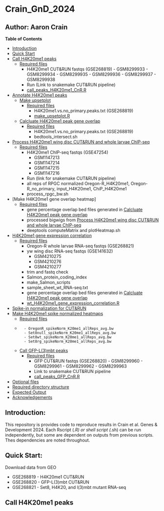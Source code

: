 # Crain_GnD_2024
## Author: Aaron Crain

**Table of Contents**
- [Introduction](#introduction)
- [Quick Start](#quick-start)
- [Call H4K20me1 peaks](#call-H4K20me1-peaks)
    - [Required files](#required-files)
        - H4K20me1 CUT&RUN fastqs (GSE268819)
              - GSM8299933
              - GSM8299934
              - GSM8299935
              - GSM8299936
              - GSM8299937
              - GSM8299938
        - Run (Link to snakemake CUT&RUN pipeline)
        - [call_peaks_H4K20me1_CnR.R](#call_peaks_H4K20me1_CnR.R)
- [Annotate H4K20me1 peaks](#annotate_H4K20me1_peaks)
    - [Make upsetplot](#make_upset_plot)
        - [Required files](#required-files)
            - H4K20me1.vs.no_primary.peaks.txt (GSE268819)
            - [make_upsetplot.R](#make_upset_plot.R)
    - [Calcluate H4K20me1 peak gene overlap](#calculate_H4K20me1_peak_gene_overlap)
        - [Required files](#required-files)
            - H4K20me1.vs.no_primary.peaks.txt (GSE268819)
            - bedtools_intersect.sh
- [Process H4K20me1 wing disc CUT&RUN and whole larvae ChIP-seq](#Process_H4K20me1_wing_disc_CUT&RUN_and_whole_larvae_ChIP-seq)
    - [Required files](#required-files)
        - H4K20me1 ChIP-seq fastqs (GSE47254)
            - GSM1147213
            - GSM1147214
            - GSM1147215
            - GSM1147216
        - Run (link for snakemake CUT&RUN pipeline)
        - all reps of RPGC normalized Oregon-R_H4K20me1, Oregon-R_no_primary, input_H4K20me1, ChiP_H4K20me1
        - process_rpgc_bw.sh
- [Make H4K20me1 gene overlap heatmap]
    - [Required files](#required-files)
        - gene percentage overlap bed files generated in [Calcluate H4K20me1 peak gene overlap](#calculate_H4K20me1_peak_gene_overlap)
        - processed bigwigs from [Process H4K20me1 wing disc CUT&RUN and whole larvae ChIP-seq](#Process_H4K20me1_wing_disc_CUT&RUN_and_whole_larvae_ChIP-seq)
        - deeptools computeMatrix and plotHeatmap.sh
- [H4K20me1 gene expression correlation](#H4K20me1_gene_expression_correlation)
    - [Required files](#required-files)
        - Oregon-R whole larvae RNA-seq fastqs (GSE268821)
        - yw wing disc RNA-seq fastqs (GSE141632)
            - GSM4210275
            - GSM4210276
            - GSM4210277
        - trim and fastq check
        - Salmon_protein_coding_index
        - make_Salmon_scripts
        - sample_sheet_wt_RNA-seq.txt
        - gene percentage overlap bed files generated in [Calcluate H4K20me1 peak gene overlap](#calculate_H4K20me1_peak_gene_overlap)
        - [wt_H4K20me1_gene_expression_correlation.R](#wt_H4K20me1_gene_expression_correlation.R)
- [Spike-in normalization for CUT&RUN](#Spike-in_normalization_for_CUT&RUN)
- [Make H4K20me1 spike normalized heatmaps](Make_H4K20me1_spike_normalized_heatmaps)
    - [Required files](#required-files)
    - 
            - OregonR_spikeNorm_K20me1_allReps_avg.bw
            - Set8null_spikeNorm_K20me1_allReps_avg.bw
            - Set8wt_spikeNorm_K20me1_allReps_avg.bw
            - Set8rg_spikeNorm_K20me1_allReps_avg.bw
  - [Call GFP-L(3)mbt peaks](#call-H4K20me1-peaks)
    - [Required files](#required-files)
        - GFP CUT&RUN fastqs (GSE268820)
              - GSM8299960
              - GSM8299961
              - GSM8299962
              - GSM8299963
        - Link to snakemake CUT&RUN pipeline
        - [call_peaks_GFP_CnR.R](#call_peaks_GFP_CnR.R)
- [Optional files](#optional-files)
- [Required directory structure](#required-directory-structure)
- [Expected Output](#expected-output)
- [Acknowledgements](#acknowledgements)

## Introduction:
This repository is provides code to reproduce results in Crain et al. Genes & Development 2024. 
Each Rscript (*.R) or shell script (*.sh) can be run independently, but some are dependent on outputs from previous scripts. Thes dependencies are noted throughout.

## Quick Start:
Download data from GEO
- GSE268819 - H4K20me1 CUT&RUN
- GSE268820 - GFP-L(3)mbt CUT&RUN
- GSE268821 - Set8, H4K20, and l(3)mbt mutant RNA-seq

## Call H4K20me1 peaks



